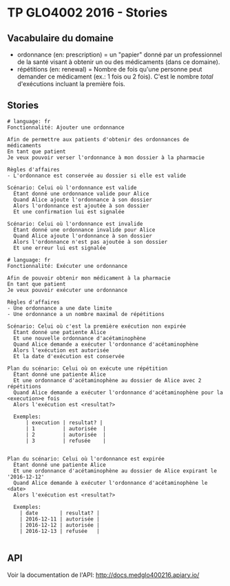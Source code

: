 # TP GLO4002 2016 - Stories

## Vacabulaire du domaine

-   ordonnance (en: prescription) = un "papier" donné par un professionnel de la santé visant à obtenir un ou des médicaments (dans ce domaine).
-   répétitions (en: renewal) = Nombre de fois qu'une personne peut demander ce médicament (ex.: 1 fois ou 2 fois). C'est le nombre *total* d'exécutions incluant la première fois.

## Stories

```gherkin
# language: fr
Fonctionnalité: Ajouter une ordonnance

Afin de permettre aux patients d'obtenir des ordonnances de médicaments
En tant que patient
Je veux pouvoir verser l'ordonnance à mon dossier à la pharmacie

Règles d'affaires
- L'ordonnance est conservée au dossier si elle est valide

Scénario: Celui où l'ordonnance est valide
  Étant donné une ordonnance valide pour Alice
  Quand Alice ajoute l'ordonnance à son dossier
  Alors l'ordonnance est ajoutée à son dossier
  Et une confirmation lui est signalée

Scénario: Celui où l'ordonnance est invalide
  Étant donné une ordonnance invalide pour Alice
  Quand Alice ajoute l'ordonnance à son dossier
  Alors l'ordonnance n'est pas ajoutée à son dossier
  Et une erreur lui est signalée
```

```gherkin
# language: fr
Fonctionnalité: Exécuter une ordonnance 

Afin de pouvoir obtenir mon médicament à la pharmacie
En tant que patient
Je veux pouvoir exécuter une ordonnance

Règles d'affaires
- Une ordonnance a une date limite
- Une ordonnance a un nombre maximal de répétitions

Scénario: Celui où c'est la première exécution non expirée
  Étant donné une patiente Alice
  Et une nouvelle ordonnance d'acétaminophène
  Quand Alice demande a exécuter l'ordonnance d'acétaminophène
  Alors l'exécution est autorisée
  Et la date d'exécution est conservée

Plan du scénario: Celui où on exécute une répétition
  Étant donné une patiente Alice
  Et une ordonnance d'acétaminophène au dossier de Alice avec 2 répétitions
  Quand Alice demande a exécuter l'ordonnance d'acétaminophène pour la <execution>e fois
  Alors l'exécution est <resultat?>

  Exemples:
      | execution | resultat? |
      | 1         | autorisée  |
      | 2         | autorisée  |
      | 3         | refusée    |


Plan du scénario: Celui où l'ordonnance est expirée
  Étant donné une patiente Alice
  Et une ordonnance d'acétaminophène au dossier de Alice expirant le '2016-12-12'
  Quand Alice demande à exécuter l'ordonnance d'acétaminophène le <date>
  Alors l'exécution est <resultat?>

  Exemples:
	| date       | resultat? |
	| 2016-12-11 | autorisée |
	| 2016-12-12 | autorisée |
	| 2016-12-13 | refusée   |
	
```

## API

Voir la documentation de l'API: http://docs.medglo400216.apiary.io/